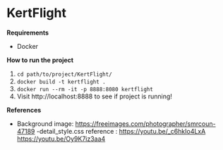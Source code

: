 # KertFlight

**Requirements**
- Docker

**How to run the project**
1. ``` cd path/to/project/KertFlight/ ```
2. ``` docker build -t kertflight . ```
3. ``` docker run --rm -it -p 8888:8080 kertflight ```
4. Visit http://localhost:8888 to see if project is running!

**References**
- Background image: https://freeimages.com/photographer/smrcoun-47189
-detail_style.css reference : 
	https://youtu.be/_c6hkIo4LxA
	https://youtu.be/Oy9K7iz3aa4